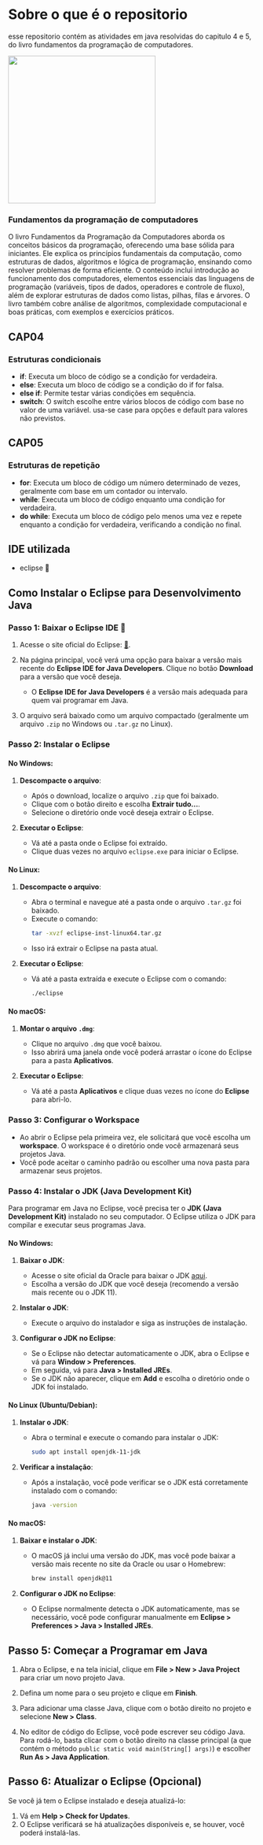 # Sobre o que é o repositorio

esse repositorio contém as atividades em java resolvidas do capitulo 4 e 5, do livro fundamentos da programação de computadores.

[<img src ="https://m.media-amazon.com/images/I/81HITrV4GXL._AC_UF894,1000_QL80_.jpg" width="300">](https://drive.google.com/file/d/1MWTShjGeyGTPoeVImLhxFDcUYBNt2bAB/view?usp=classroom_web&authuser=0)

### Fundamentos da programação de computadores

O livro Fundamentos da Programação da Computadores aborda os conceitos básicos da programação, oferecendo uma base sólida para iniciantes. Ele explica os princípios fundamentais da computação, como estruturas de dados, algoritmos e lógica de programação, ensinando como resolver problemas de forma eficiente. O conteúdo inclui introdução ao funcionamento dos computadores, elementos essenciais das linguagens de programação (variáveis, tipos de dados, operadores e controle de fluxo), além de explorar estruturas de dados como listas, pilhas, filas e árvores. O livro também cobre análise de algoritmos, complexidade computacional e boas práticas, com exemplos e exercícios práticos.

## CAP04

### Estruturas condicionais

- **if**: Executa um bloco de código se a condição for verdadeira.
- **else**: Executa um bloco de código se a condição do if for falsa.
- **else if**:  Permite testar várias condições em sequência.
- **switch**: O switch escolhe entre vários blocos de código com base no valor de uma variável. usa-se case para opções e default para valores não previstos.


## CAP05

### Estruturas de repetição

- **for**:  Executa um bloco de código um número determinado de vezes, geralmente com base em um contador ou intervalo.
- **while**: Executa um bloco de código enquanto uma condição for verdadeira.
- **do while**: Executa um bloco de código pelo menos uma vez e repete enquanto a condição for verdadeira, verificando a condição no final.

## IDE utilizada

- eclipse 🌙

## Como Instalar o Eclipse para Desenvolvimento Java

### Passo 1: Baixar o Eclipse IDE 🌙

1. Acesse o site oficial do Eclipse: [🌙](https://www.eclipse.org/downloads/).
   
2. Na página principal, você verá uma opção para baixar a versão mais recente do **Eclipse IDE for Java Developers**. Clique no botão **Download** para a versão que você deseja.
   
   - O **Eclipse IDE for Java Developers** é a versão mais adequada para quem vai programar em Java.

3. O arquivo será baixado como um arquivo compactado (geralmente um arquivo `.zip` no Windows ou `.tar.gz` no Linux).

### Passo 2: Instalar o Eclipse

#### No Windows:

1. **Descompacte o arquivo**:
   - Após o download, localize o arquivo `.zip` que foi baixado.
   - Clique com o botão direito e escolha **Extrair tudo...**.
   - Selecione o diretório onde você deseja extrair o Eclipse.

2. **Executar o Eclipse**:
   - Vá até a pasta onde o Eclipse foi extraído.
   - Clique duas vezes no arquivo `eclipse.exe` para iniciar o Eclipse.

#### No Linux:

1. **Descompacte o arquivo**:
   - Abra o terminal e navegue até a pasta onde o arquivo `.tar.gz` foi baixado.
   - Execute o comando:
     ```bash
     tar -xvzf eclipse-inst-linux64.tar.gz
     ```
   - Isso irá extrair o Eclipse na pasta atual.

2. **Executar o Eclipse**:
   - Vá até a pasta extraída e execute o Eclipse com o comando:
     ```bash
     ./eclipse
     ```

#### No macOS:

1. **Montar o arquivo `.dmg`**:
   - Clique no arquivo `.dmg` que você baixou.
   - Isso abrirá uma janela onde você poderá arrastar o ícone do Eclipse para a pasta **Aplicativos**.

2. **Executar o Eclipse**:
   - Vá até a pasta **Aplicativos** e clique duas vezes no ícone do **Eclipse** para abri-lo.

### Passo 3: Configurar o Workspace

- Ao abrir o Eclipse pela primeira vez, ele solicitará que você escolha um **workspace**. O workspace é o diretório onde você armazenará seus projetos Java.
- Você pode aceitar o caminho padrão ou escolher uma nova pasta para armazenar seus projetos.

### Passo 4: Instalar o JDK (Java Development Kit)

Para programar em Java no Eclipse, você precisa ter o **JDK (Java Development Kit)** instalado no seu computador. O Eclipse utiliza o JDK para compilar e executar seus programas Java.

#### No Windows:

1. **Baixar o JDK**:
   - Acesse o site oficial da Oracle para baixar o JDK [aqui](https://www.oracle.com/java/technologies/javase-downloads.html).
   - Escolha a versão do JDK que você deseja (recomendo a versão mais recente ou o JDK 11).

2. **Instalar o JDK**:
   - Execute o arquivo do instalador e siga as instruções de instalação.

3. **Configurar o JDK no Eclipse**:
   - Se o Eclipse não detectar automaticamente o JDK, abra o Eclipse e vá para **Window > Preferences**.
   - Em seguida, vá para **Java > Installed JREs**.
   - Se o JDK não aparecer, clique em **Add** e escolha o diretório onde o JDK foi instalado.

#### No Linux (Ubuntu/Debian):

1. **Instalar o JDK**:
   - Abra o terminal e execute o comando para instalar o JDK:
     ```bash
     sudo apt install openjdk-11-jdk
     ```

2. **Verificar a instalação**:
   - Após a instalação, você pode verificar se o JDK está corretamente instalado com o comando:
     ```bash
     java -version
     ```

#### No macOS:

1. **Baixar e instalar o JDK**:
   - O macOS já inclui uma versão do JDK, mas você pode baixar a versão mais recente no site da Oracle ou usar o Homebrew:
     ```bash
     brew install openjdk@11
     ```

2. **Configurar o JDK no Eclipse**:
   - O Eclipse normalmente detecta o JDK automaticamente, mas se necessário, você pode configurar manualmente em **Eclipse > Preferences > Java > Installed JREs**.

## Passo 5: Começar a Programar em Java

1. Abra o Eclipse, e na tela inicial, clique em **File > New > Java Project** para criar um novo projeto Java.
   
2. Defina um nome para o seu projeto e clique em **Finish**.

3. Para adicionar uma classe Java, clique com o botão direito no projeto e selecione **New > Class**.
   
4. No editor de código do Eclipse, você pode escrever seu código Java. Para rodá-lo, basta clicar com o botão direito na classe principal (a que contém o método `public static void main(String[] args)`) e escolher **Run As > Java Application**.

## Passo 6: Atualizar o Eclipse (Opcional)

Se você já tem o Eclipse instalado e deseja atualizá-lo:

1. Vá em **Help > Check for Updates**.
2. O Eclipse verificará se há atualizações disponíveis e, se houver, você poderá instalá-las.
